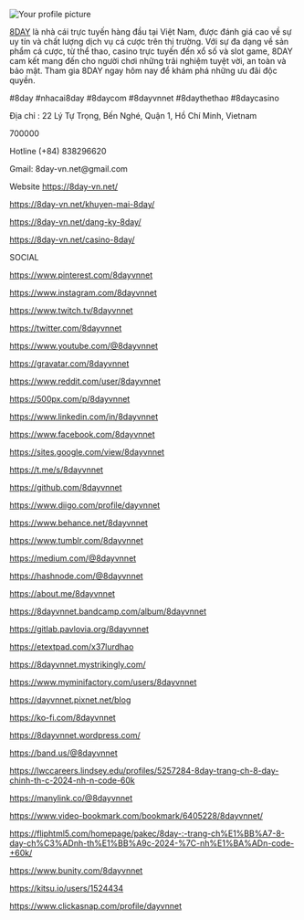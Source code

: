<p dir="ltr"><img src="https://lh3.googleusercontent.com/a/ACg8ocKtn7YCMMOS9yWoYfVmbol_xf_69vleKRpzMGnZOGthmOFGr5M=s288-c-no" alt="Your profile picture" /></p>
<p dir="ltr"><a href="https://8day-vn.net/">8DAY</a> l&agrave; nh&agrave; c&aacute;i trực tuyến h&agrave;ng đầu tại Việt Nam, được đ&aacute;nh gi&aacute; cao về sự uy t&iacute;n v&agrave; chất lượng dịch vụ c&aacute; cược tr&ecirc;n thị trường. Với sự đa dạng về sản phẩm c&aacute; cược, từ thể thao, casino trực tuyến đến xổ số v&agrave; slot game, 8DAY cam kết mang đến cho người chơi những trải nghiệm tuyệt vời, an to&agrave;n v&agrave; bảo mật. Tham gia 8DAY ngay h&ocirc;m nay để kh&aacute;m ph&aacute; những ưu đ&atilde;i độc quyền.</p>
<p dir="ltr">#8day #nhacai8day #8daycom #8dayvnnet #8daythethao #8daycasino</p>
<p dir="ltr">Địa chỉ : 22 L&yacute; Tự Trọng, Bến Ngh&eacute;, Quận 1, Hồ Ch&iacute; Minh, Vietnam</p>
<p dir="ltr">700000</p>
<p dir="ltr">Hotline (+84) 838296620</p>
<p dir="ltr">Gmail: 8day-vn.net@gmail.com</p>
<p dir="ltr">Website <a href="https://8day-vn.net/">https://8day-vn.net/</a>&nbsp;</p>
<p dir="ltr"><a href="https://8day-vn.net/khuyen-mai-8day/">https://8day-vn.net/khuyen-mai-8day/</a>&nbsp;</p>
<p dir="ltr"><a href="https://8day-vn.net/dang-ky-8day/">https://8day-vn.net/dang-ky-8day/</a>&nbsp;</p>
<p dir="ltr"><a href="https://8day-vn.net/casino-8day/">https://8day-vn.net/casino-8day/</a>&nbsp;</p>
<p dir="ltr">SOCIAL</p>
<p dir="ltr"><a href="https://www.pinterest.com/8dayvnnet">https://www.pinterest.com/8dayvnnet</a></p>
<p dir="ltr"><a href="https://www.instagram.com/8dayvnnet">https://www.instagram.com/8dayvnnet</a></p>
<p dir="ltr"><a href="https://www.twitch.tv/8dayvnnet">https://www.twitch.tv/8dayvnnet</a></p>
<p dir="ltr"><a href="https://twitter.com/8dayvnnet">https://twitter.com/8dayvnnet</a></p>
<p dir="ltr"><a href="https://www.youtube.com/@8dayvnnet">https://www.youtube.com/@8dayvnnet</a></p>
<p dir="ltr"><a href="https://gravatar.com/8dayvnnet">https://gravatar.com/8dayvnnet</a></p>
<p dir="ltr"><a href="https://www.reddit.com/user/8dayvnnet">https://www.reddit.com/user/8dayvnnet</a></p>
<p dir="ltr"><a href="https://500px.com/p/8dayvnnet">https://500px.com/p/8dayvnnet</a></p>
<p dir="ltr"><a href="https://www.linkedin.com/in/8dayvnnet">https://www.linkedin.com/in/8dayvnnet</a></p>
<p dir="ltr"><a href="https://www.facebook.com/8dayvnnet">https://www.facebook.com/8dayvnnet</a></p>
<p dir="ltr"><a href="https://sites.google.com/view/8dayvnnet">https://sites.google.com/view/8dayvnnet</a></p>
<p dir="ltr"><a href="https://t.me/s/8dayvnnet">https://t.me/s/8dayvnnet</a></p>
<p dir="ltr"><a href="https://github.com/8dayvnnet">https://github.com/8dayvnnet</a></p>
<p dir="ltr"><a href="https://www.diigo.com/profile/dayvnnet">https://www.diigo.com/profile/dayvnnet</a></p>
<p dir="ltr"><a href="https://www.behance.net/8dayvnnet">https://www.behance.net/8dayvnnet</a></p>
<p dir="ltr"><a href="https://www.tumblr.com/8dayvnnet">https://www.tumblr.com/8dayvnnet</a></p>
<p dir="ltr"><a href="https://medium.com/@8dayvnnet">https://medium.com/@8dayvnnet</a></p>
<p dir="ltr"><a href="https://hashnode.com/@8dayvnnet">https://hashnode.com/@8dayvnnet</a></p>
<p dir="ltr"><a href="https://about.me/8dayvnnet">https://about.me/8dayvnnet</a></p>
<p dir="ltr"><a href="https://8dayvnnet.bandcamp.com/album/8dayvnnet">https://8dayvnnet.bandcamp.com/album/8dayvnnet</a></p>
<p dir="ltr"><a href="https://gitlab.pavlovia.org/8dayvnnet">https://gitlab.pavlovia.org/8dayvnnet</a></p>
<p dir="ltr"><a href="https://etextpad.com/x37lurdhao">https://etextpad.com/x37lurdhao</a></p>
<p dir="ltr"><a href="https://8dayvnnet.mystrikingly.com/">https://8dayvnnet.mystrikingly.com/</a></p>
<p dir="ltr"><a href="https://www.myminifactory.com/users/8dayvnnet">https://www.myminifactory.com/users/8dayvnnet</a></p>
<p dir="ltr"><a href="https://dayvnnet.pixnet.net/blog">https://dayvnnet.pixnet.net/blog</a></p>
<p dir="ltr"><a href="https://ko-fi.com/8dayvnnet">https://ko-fi.com/8dayvnnet</a></p>
<p dir="ltr"><a href="https://8dayvnnet.wordpress.com/">https://8dayvnnet.wordpress.com/</a></p>
<p dir="ltr"><a href="https://band.us/@8dayvnnet">https://band.us/@8dayvnnet</a></p>
<p dir="ltr"><a href="https://lwccareers.lindsey.edu/profiles/5257284-8day-trang-ch-8-day-chinh-th-c-2024-nh-n-code-60k">https://lwccareers.lindsey.edu/profiles/5257284-8day-trang-ch-8-day-chinh-th-c-2024-nh-n-code-60k</a></p>
<p dir="ltr"><a href="https://manylink.co/@8dayvnnet">https://manylink.co/@8dayvnnet</a></p>
<p dir="ltr"><a href="https://www.video-bookmark.com/bookmark/6405228/8dayvnnet/">https://www.video-bookmark.com/bookmark/6405228/8dayvnnet/</a></p>
<p dir="ltr"><a href="https://fliphtml5.com/homepage/pakec/8day-:-trang-ch%E1%BB%A7-8-day-ch%C3%ADnh-th%E1%BB%A9c-2024-%7C-nh%E1%BA%ADn-code-+60k/">https://fliphtml5.com/homepage/pakec/8day-:-trang-ch%E1%BB%A7-8-day-ch%C3%ADnh-th%E1%BB%A9c-2024-%7C-nh%E1%BA%ADn-code-+60k/</a></p>
<p dir="ltr"><a href="https://www.bunity.com/8dayvnnet">https://www.bunity.com/8dayvnnet</a></p>
<p dir="ltr"><a href="https://kitsu.io/users/1524434">https://kitsu.io/users/1524434</a></p>
<p dir="ltr"><a href="https://www.clickasnap.com/profile/dayvnnet">https://www.clickasnap.com/profile/dayvnnet</a></p>